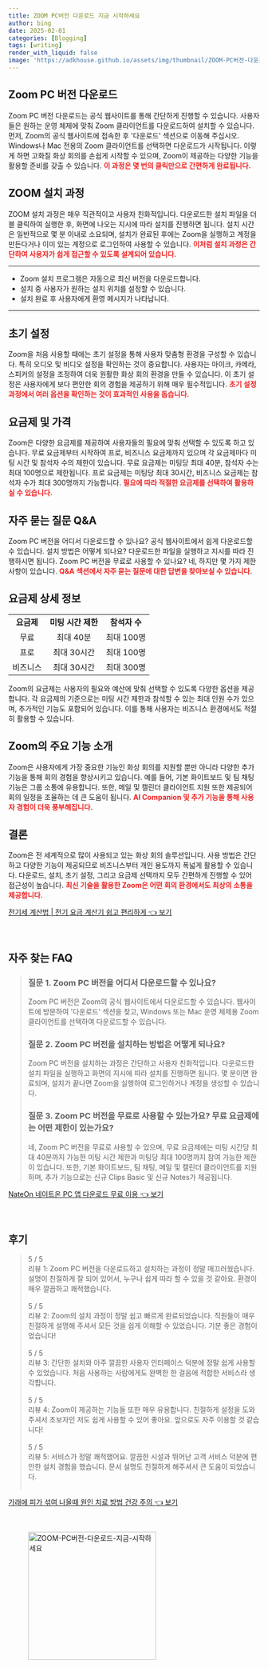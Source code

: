 ```yaml
---
title: ZOOM PC버전 다운로드 지금 시작하세요
author: bing
date: 2025-02-01
categories: [Blogging]
tags: [writing]
render_with_liquid: false
image: 'https://adkhouse.github.io/assets/img/thumbnail/ZOOM-PC버전-다운로드-지금-시작하세요.webp'
---
```



<h2 id='Zoom_PCVERSION_다운로드'>Zoom PC 버전 다운로드</h2>

<p>Zoom PC 버전 다운로드는 공식 웹사이트를 통해 간단하게 진행할 수 있습니다. 사용자들은 원하는 운영 체제에 맞춰 Zoom 클라이언트를 다운로드하여 설치할 수 있습니다. 먼저, Zoom의 공식 웹사이트에 접속한 후 '다운로드' 섹션으로 이동해 주십시오. Windows나 Mac 전용의 Zoom 클라이언트를 선택하면 다운로드가 시작됩니다. 이렇게 하면 고화질 화상 회의를 손쉽게 시작할 수 있으며, Zoom이 제공하는 다양한 기능을 활용할 준비를 갖출 수 있습니다. <b><span style="color: #ee2323;">이 과정은 몇 번의 클릭만으로 간편하게 완료됩니다.</span></b></p>

<h2 id='Zoom_설치_과정'>ZOOM 설치 과정</h2>

<p>ZOOM 설치 과정은 매우 직관적이고 사용자 친화적입니다. 다운로드한 설치 파일을 더블 클릭하여 실행한 후, 화면에 나오는 지시에 따라 설치를 진행하면 됩니다. 설치 시간은 일반적으로 몇 분 이내로 소요되며, 설치가 완료된 후에는 Zoom을 실행하고 계정을 만든다거나 이미 있는 계정으로 로그인하여 사용할 수 있습니다. <b><span style="color: #ee2323;">이처럼 설치 과정은 간단하여 사용자가 쉽게 접근할 수 있도록 설계되어 있습니다.</span></b></p>

<hr />

<ul>
    <li>Zoom 설치 프로그램은 자동으로 최신 버전을 다운로드합니다.</li>
    <li>설치 중 사용자가 원하는 설치 위치를 설정할 수 있습니다.</li>
    <li>설치 완료 후 사용자에게 환영 메시지가 나타납니다.</li>
</ul>

<hr />

<h2 id='Zoom_초기_설정'>초기 설정</h2>

<p>Zoom을 처음 사용할 때에는 초기 설정을 통해 사용자 맞춤형 환경을 구성할 수 있습니다. 특히 오디오 및 비디오 설정을 확인하는 것이 중요합니다. 사용자는 마이크, 카메라, 스피커의 설정을 조정하여 더욱 원활한 화상 회의 환경을 만들 수 있습니다. 이 초기 설정은 사용자에게 보다 편안한 회의 경험을 제공하기 위해 매우 필수적입니다. <b><span style="color: #ee2323;">초기 설정 과정에서 여러 옵션을 확인하는 것이 효과적인 사용을 돕습니다.</span></b></p>

<h2 id='Zoom_요금제_및_가격'>요금제 및 가격</h2>

<p>Zoom은 다양한 요금제를 제공하여 사용자들의 필요에 맞춰 선택할 수 있도록 하고 있습니다. 무료 요금제부터 시작하여 프로, 비즈니스 요금제까지 있으며 각 요금제마다 미팅 시간 및 참석자 수의 제한이 있습니다. 무료 요금제는 미팅당 최대 40분, 참석자 수는 최대 100명으로 제한됩니다. 프로 요금제는 미팅당 최대 30시간, 비즈니스 요금제는 참석자 수가 최대 300명까지 가능합니다. <b><span style="color: #ee2323;">필요에 따라 적절한 요금제를 선택하여 활용하실 수 있습니다.</span></b></p>

<h2 id='Zoom_자주_묻는_질문'>자주 묻는 질문 Q&A</h2>

<p>Zoom PC 버전을 어디서 다운로드할 수 있나요? 공식 웹사이트에서 쉽게 다운로드할 수 있습니다. 설치 방법은 어떻게 되나요? 다운로드한 파일을 실행하고 지시를 따라 진행하시면 됩니다. Zoom PC 버전을 무료로 사용할 수 있나요? 네, 하지만 몇 가지 제한사항이 있습니다. <b><span style="color: #ee2323;">Q&A 섹션에서 자주 묻는 질문에 대한 답변을 찾아보실 수 있습니다.</span></b></p>

<h2 id='Zoom_요금제_상세'>요금제 상세 정보</h2>

<table>
    <tr>
        <td style="text-align: center; height: 17px;"><b>요금제</b></td>
        <td style="text-align: center; height: 17px;"><b>미팅 시간 제한</b></td>
        <td style="text-align: center; height: 17px;"><b>참석자 수</b></td>
    </tr>
    <tr>
        <td style="text-align: center; height: 17px;">무료</td>
        <td style="text-align: center; height: 17px;">최대 40분</td>
        <td style="text-align: center; height: 17px;">최대 100명</td>
    </tr>
    <tr>
        <td style="text-align: center; height: 17px;">프로</td>
        <td style="text-align: center; height: 17px;">최대 30시간</td>
        <td style="text-align: center; height: 17px;">최대 100명</td>
    </tr>
    <tr>
        <td style="text-align: center; height: 17px;">비즈니스</td>
        <td style="text-align: center; height: 17px;">최대 30시간</td>
        <td style="text-align: center; height: 17px;">최대 300명</td>
    </tr>
</table>

<p>Zoom의 요금제는 사용자의 필요와 예산에 맞춰 선택할 수 있도록 다양한 옵션을 제공합니다. 각 요금제의 기준으로는 미팅 시간 제한과 참석할 수 있는 최대 인원 수가 있으며, 추가적인 기능도 포함되어 있습니다. 이를 통해 사용자는 비즈니스 환경에서도 적절히 활용할 수 있습니다.</p>

<h2 id='Zoom_기능_소개'>Zoom의 주요 기능 소개</h2>

<p>Zoom은 사용자에게 가장 중요한 기능인 화상 회의를 지원할 뿐만 아니라 다양한 추가 기능을 통해 회의 경험을 향상시키고 있습니다. 예를 들어, 기본 화이트보드 및 팀 채팅 기능은 그룹 소통에 유용합니다. 또한, 메일 및 캘린더 클라이언트 지원 또한 제공되어 회의 일정을 조율하는 데 큰 도움이 됩니다. <b><span style="color: #ee2323;">AI Companion 및 추가 기능을 통해 사용자 경험이 더욱 풍부해집니다.</span></b></p>

<h2 id='Zoom_결론'>결론</h2>

<p>Zoom은 전 세계적으로 많이 사용되고 있는 화상 회의 솔루션입니다. 사용 방법은 간단하고 다양한 기능이 제공되므로 비즈니스부터 개인 용도까지 폭넓게 활용할 수 있습니다. 다운로드, 설치, 초기 설정, 그리고 요금제 선택까지 모두 간편하게 진행할 수 있어 접근성이 높습니다. <b><span style="color: #ee2323;">최신 기술을 활용한 Zoom은 어떤 회의 환경에서도 최상의 소통을 제공합니다.</span></b></p>


<p><a class="click-button" title="전기세 계산법 | 전기 요금 계산기 쉽고 편리하게" href="https://adkhouse.github.io/posts/%EC%A0%84%EA%B8%B0%EC%84%B8-%EA%B3%84%EC%82%B0%EB%B2%95-%EC%A0%84%EA%B8%B0-%EC%9A%94%EA%B8%88-%EA%B3%84%EC%82%B0%EA%B8%B0-%EC%89%BD%EA%B3%A0-%ED%8E%B8%EB%A6%AC%ED%95%98%EA%B2%8C/" rel="dofollow">전기세 계산법 | 전기 요금 계산기 쉽고 편리하게 👈 보기</a></p><br>
<h2 id='자주_찾는_FAQ'>자주 찾는 FAQ</h2>
<div itemscope="" itemtype="https://schema.org/FAQPage"> 
<blockquote> 
<div itemscope="" itemprop="mainEntity" itemtype="https://schema.org/Question"> 
<h3 itemprop="name">질문 1. Zoom PC 버전을 어디서 다운로드할 수 있나요?</h3> 
<div itemscope="" itemprop="acceptedAnswer" itemtype="https://schema.org/Answer"> 
<span itemprop="text"> 
<p>Zoom PC 버전은 Zoom의 공식 웹사이트에서 다운로드할 수 있습니다. 웹사이트에 방문하여 '다운로드' 섹션을 찾고, Windows 또는 Mac 운영 체제용 Zoom 클라이언트를 선택하여 다운로드할 수 있습니다.</p> 
</span> 
</div> 
</div> 

<div itemscope="" itemprop="mainEntity" itemtype="https://schema.org/Question"> 
<h3 itemprop="name">질문 2. Zoom PC 버전을 설치하는 방법은 어떻게 되나요?</h3> 
<div itemscope="" itemprop="acceptedAnswer" itemtype="https://schema.org/Answer"> 
<span itemprop="text"> 
<p>Zoom PC 버전을 설치하는 과정은 간단하고 사용자 친화적입니다. 다운로드한 설치 파일을 실행하고 화면의 지시에 따라 설치를 진행하면 됩니다. 몇 분이면 완료되며, 설치가 끝나면 Zoom을 실행하여 로그인하거나 계정을 생성할 수 있습니다.</p> 
</span> 
</div> 
</div> 

<div itemscope="" itemprop="mainEntity" itemtype="https://schema.org/Question"> 
<h3 itemprop="name">질문 3. Zoom PC 버전을 무료로 사용할 수 있는가요? 무료 요금제에는 어떤 제한이 있는가요?</h3> 
<div itemscope="" itemprop="acceptedAnswer" itemtype="https://schema.org/Answer"> 
<span itemprop="text"> 
<p>네, Zoom PC 버전을 무료로 사용할 수 있으며, 무료 요금제에는 미팅 시간당 최대 40분까지 가능한 미팅 시간 제한과 미팅당 최대 100명까지 참여 가능한 제한이 있습니다. 또한, 기본 화이트보드, 팀 채팅, 메일 및 캘린더 클라이언트를 지원하며, 추가 기능으로는 신규 Clips Basic 및 신규 Notes가 제공됩니다.</p> 
</span> 
</div> 
</div> 

</blockquote> 
</div>
<p><a class="click-button" title="NateOn 네이트온 PC 앱 다운로드 무료 이용" href="https://adkhouse.github.io/posts/NateOn-%EB%84%A4%EC%9D%B4%ED%8A%B8%EC%98%A8-PC-%EC%95%B1-%EB%8B%A4%EC%9A%B4%EB%A1%9C%EB%93%9C-%EB%AC%B4%EB%A3%8C-%EC%9D%B4%EC%9A%A9/" rel="dofollow">NateOn 네이트온 PC 앱 다운로드 무료 이용 👈 보기</a></p><br>
<h2 id='후기'>후기</h2>
<div itemscope itemtype="https://schema.org/Product">
  <blockquote>
  <div itemprop="review" itemscope itemtype="https://schema.org/Review">
      <div itemprop="reviewRating" itemscope itemtype="https://schema.org/Rating"> <span itemprop="ratingValue">5</span> / <span itemprop="bestRating">5</span> </div>
      <span itemprop="reviewBody">리뷰 1: Zoom PC 버전을 다운로드하고 설치하는 과정이 정말 매끄러웠습니다. 설명이 친절하게 잘 되어 있어서, 누구나 쉽게 따라 할 수 있을 것 같아요. 환경이 매우 깔끔하고 쾌적했습니다.</span>
  </div>
  <br>
  <div itemprop="review" itemscope itemtype="https://schema.org/Review">
      <div itemprop="reviewRating" itemscope itemtype="https://schema.org/Rating"> <span itemprop="ratingValue">5</span> / <span itemprop="bestRating">5</span> </div>
      <span itemprop="reviewBody">리뷰 2: Zoom의 설치 과정이 정말 쉽고 빠르게 완료되었습니다. 직원들이 매우 친절하게 설명해 주셔서 모든 것을 쉽게 이해할 수 있었습니다. 기분 좋은 경험이었습니다!</span>
  </div>
  <br>
  <div itemprop="review" itemscope itemtype="https://schema.org/Review">
      <div itemprop="reviewRating" itemscope itemtype="https://schema.org/Rating"> <span itemprop="ratingValue">5</span> / <span itemprop="bestRating">5</span> </div>
      <span itemprop="reviewBody">리뷰 3: 간단한 설치와 아주 깔끔한 사용자 인터페이스 덕분에 정말 쉽게 사용할 수 있었습니다. 처음 사용하는 사람에게도 완벽한 한 걸음에 적합한 서비스라 생각합니다.</span>
  </div>
  <br>
  <div itemprop="review" itemscope itemtype="https://schema.org/Review">
      <div itemprop="reviewRating" itemscope itemtype="https://schema.org/Rating"> <span itemprop="ratingValue">5</span> / <span itemprop="bestRating">5</span> </div>
      <span itemprop="reviewBody">리뷰 4: Zoom이 제공하는 기능들 또한 매우 유용합니다. 친절하게 설정을 도와주셔서 초보자인 저도 쉽게 사용할 수 있어 좋아요. 앞으로도 자주 이용할 것 같습니다!</span>
  </div>
  <br>
  <div itemprop="review" itemscope itemtype="https://schema.org/Review">
      <div itemprop="reviewRating" itemscope itemtype="https://schema.org/Rating"> <span itemprop="ratingValue">5</span> / <span itemprop="bestRating">5</span> </div>
      <span itemprop="reviewBody">리뷰 5: 서비스가 정말 쾌적했어요. 깔끔한 시설과 뛰어난 고객 서비스 덕분에 편안한 설치 경험을 했습니다. 문서 설명도 친절하게 해주셔서 큰 도움이 되었습니다.</span>
  </div>
  <br>
  </blockquote>
</div>
<p><a class="click-button" title="가래에 피가 섞여 나올때 원인 치료 방법 건강 주의" href="https://adkhouse.github.io/posts/%EA%B0%80%EB%9E%98%EC%97%90-%ED%94%BC%EA%B0%80-%EC%84%9E%EC%97%AC-%EB%82%98%EC%98%AC%EB%95%8C-%EC%9B%90%EC%9D%B8-%EC%B9%98%EB%A3%8C-%EB%B0%A9%EB%B2%95-%EA%B1%B4%EA%B0%95-%EC%A3%BC%EC%9D%98/" rel="dofollow">가래에 피가 섞여 나올때 원인 치료 방법 건강 주의 👈 보기</a></p><br>
<figure class="image"><img src="https://adkhouse.github.io/assets/img/thumbnail/ZOOM-PC버전-다운로드-지금-시작하세요.webp" alt="ZOOM-PC버전-다운로드-지금-시작하세요" width="256" height="256"></figure>